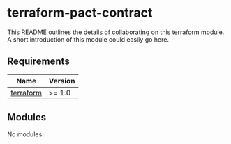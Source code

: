 # terraform-pact-contract

This README outlines the details of collaborating on this terraform module. A
short introduction of this module could easily go here.

## Requirements

| Name | Version |
|------|---------|
| [terraform](https://www.terraform.io/) | >= 1.0 |

## Modules

No modules.
